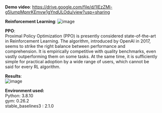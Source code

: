 **Demo video**:
https://drive.google.com/file/d/1IEzZMl-g5IumpMpnrKEmvw1gYndULOdu/view?usp=sharing

**Reinforcement Learning**:
![image](https://github.com/avneets2103/Pole-game-RL/assets/93909103/689eff03-69ca-4540-a222-31b103d8d3ec)

**PPO**: \
Proximal Policy Optimization (PPO) is presently considered state-of-the-art in Reinforcement Learning. The algorithm, introduced by OpenAI in 2017, seems to strike the right balance between performance and comprehension. It is empirically competitive with quality benchmarks, even vastly outperforming them on some tasks. At the same time, it is sufficiently simple for practical adoption by a wide range of users, which cannot be said for every RL algorithm.

**Results**: \
![image](https://github.com/avneets2103/Car-racing-RL/assets/93909103/4d3a2da7-8f9c-4c6e-af48-a96ae8de6a30)

**Environment used:** \
Python: 3.8.10 \
gym: 0.26.2 \
stable_baselines3 : 2.1.0 
